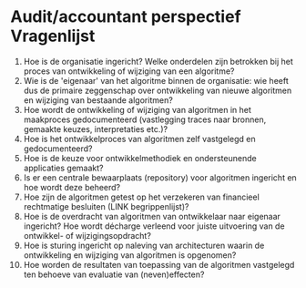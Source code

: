 # Audit/accountant perspectief Vragenlijst

1. Hoe is de organisatie ingericht? Welke onderdelen zijn betrokken bij het proces van ontwikkeling of wijziging van een algoritme?
2. Wie is de 'eigenaar' van het algoritme binnen de organisatie: wie heeft dus de primaire zeggenschap over ontwikkeling van nieuwe algoritmen en wijziging van bestaande algoritmen?
3. Hoe wordt de ontwikkeling of wijziging van algoritmen in het maakproces gedocumenteerd (vastlegging traces naar bronnen, gemaakte keuzes, interpretaties etc.)?
4. Hoe is het ontwikkelproces van algoritmen zelf vastgelegd en gedocumenteerd?
5. Hoe is de keuze voor ontwikkelmethodiek en ondersteunende applicaties gemaakt?
6. Is er een centrale bewaarplaats (repository) voor algoritmen ingericht en hoe wordt deze beheerd?
7. Hoe zijn de algoritmen getest op het verzekeren van financieel rechtmatige besluiten (LINK begrippenlijst)?
8. Hoe is de overdracht van algoritmen van ontwikkelaar naar eigenaar ingericht? Hoe wordt décharge verleend voor juiste uitvoering van de ontwikkel- of wijzigingsopdracht?
9. Hoe is sturing ingericht op naleving van architecturen waarin de ontwikkeling en wijziging van algoritmen is opgenomen?
10. Hoe worden de resultaten van toepassing van de algoritmen vastgelegd ten behoeve van evaluatie van (neven)effecten?